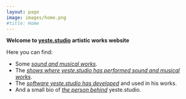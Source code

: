 ```yaml
---
layout: page
image: images/home.png
#title: Home
---
```

**Welcome to [yeste.studio](/) artistic works website**

Here you can find:
- Some *[sound and musical works](works)*.
- The *[shows where yeste.studio has performed sound and musical works](shows)*.
- The *[software yeste.studio has developed](software)* and used in his works.
- And a small bio of *[the person behind](bio)* yeste.studio.

